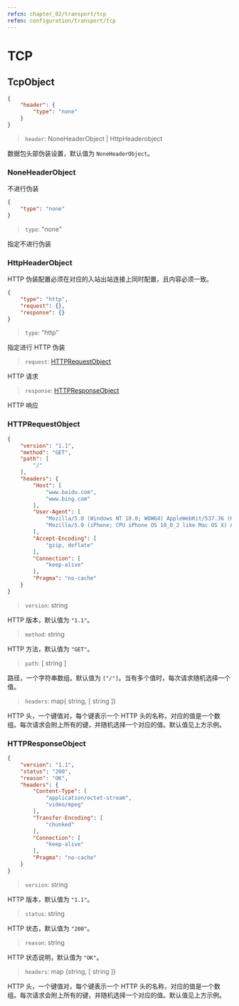 ```yaml
---
refcn: chapter_02/transport/tcp
refen: configuration/transport/tcp
---
```


# TCP

## TcpObject

```json
{
    "header": {
        "type": "none"
    }
}
```

> `header`: NoneHeaderObject | HttpHeaderobject

数据包头部伪装设置，默认值为 `NoneHeaderObject`。

### NoneHeaderObject

不进行伪装

```json
{
    "type": "none"
}
```

> `type`: "none"

指定不进行伪装

### HttpHeaderObject

HTTP 伪装配置必须在对应的入站出站连接上同时配置，且内容必须一致。

```json
{
    "type": "http",
    "request": {},
    "response": {}
}
```

> `type`: "http"

指定进行 HTTP 伪装

> `request`: [HTTPRequestObject](#httprequestobject)

HTTP 请求

> `response`: [HTTPResponseObject](#httpresponseobject)

HTTP 响应

### HTTPRequestObject

```json
{
    "version": "1.1",
    "method": "GET",
    "path": [
        "/"
    ],
    "headers": {
        "Host": [
            "www.baidu.com",
            "www.bing.com"
        ],
        "User-Agent": [
            "Mozilla/5.0 (Windows NT 10.0; WOW64) AppleWebKit/537.36 (KHTML, like Gecko) Chrome/53.0.2785.143 Safari/537.36",
            "Mozilla/5.0 (iPhone; CPU iPhone OS 10_0_2 like Mac OS X) AppleWebKit/601.1 (KHTML, like Gecko) CriOS/53.0.2785.109 Mobile/14A456 Safari/601.1.46"
        ],
        "Accept-Encoding": [
            "gzip, deflate"
        ],
        "Connection": [
            "keep-alive"
        ],
        "Pragma": "no-cache"
    }
}
```

> `version`: string

HTTP 版本，默认值为 `"1.1"`。

> `method`: string

HTTP 方法，默认值为 `"GET"`。

> `path`: \[ string \]

路径，一个字符串数组。默认值为 `["/"]`。当有多个值时，每次请求随机选择一个值。

> `headers`: map{ string, \[ string \]}

HTTP 头，一个键值对，每个键表示一个 HTTP 头的名称，对应的值是一个数组。每次请求会附上所有的键，并随机选择一个对应的值。默认值见上方示例。

### HTTPResponseObject
```json
{
    "version": "1.1",
    "status": "200",
    "reason": "OK",
    "headers": {
        "Content-Type": [
            "application/octet-stream",
            "video/mpeg"
        ],
        "Transfer-Encoding": [
            "chunked"
        ],
        "Connection": [
            "keep-alive"
        ],
        "Pragma": "no-cache"
    }
}
```

> `version`: string

HTTP 版本，默认值为 `"1.1"`。

> `status`: string

HTTP 状态，默认值为 `"200"`。

> `reason`: string

HTTP 状态说明，默认值为 `"OK"`。

> `headers`: map {string, \[ string \]}

HTTP 头，一个键值对，每个键表示一个 HTTP 头的名称，对应的值是一个数组。每次请求会附上所有的键，并随机选择一个对应的值。默认值见上方示例。
